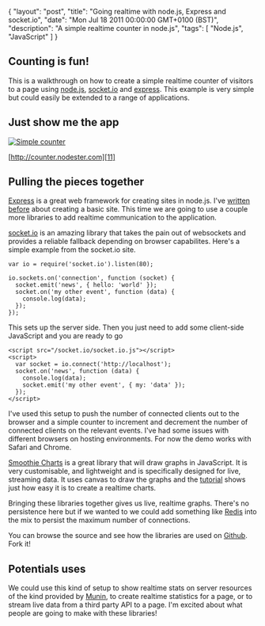 {
  "layout": "post",
  "title": "Going realtime with node.js, Express and socket.io",
  "date": "Mon Jul 18 2011 00:00:00 GMT+0100 (BST)",
  "description": "A simple realtime counter in node.js",
  "tags": [
    "Node.js",
    "JavaScript"
  ]
}

## Counting is fun!

This is a walkthrough on how to create a simple realtime counter of visitors to a page using [node.js][1], [socket.io][3] and [express][4]. This example is very simple but could easily be extended to a range of applications.

## Just show me the app

[![Simple counter][2]][11]

[http://counter.nodester.com][11]

## Pulling the pieces together

[Express][4] is a great web framework for creating sites in node.js. I've [written before][5] about creating a basic site. This time we are going to use a couple more libraries to add realtime communication to the application. 

[socket.io][3] is an amazing library that takes the pain out of websockets and provides a reliable fallback depending on browser capabilites. Here's a simple example from the socket.io site. 

    var io = require('socket.io').listen(80);

    io.sockets.on('connection', function (socket) {
      socket.emit('news', { hello: 'world' });
      socket.on('my other event', function (data) {
        console.log(data);
      });
    });

This sets up the server side. Then you just need to add some client-side JavaScript and you are ready to go

    <script src="/socket.io/socket.io.js"></script>
    <script>
      var socket = io.connect('http://localhost');
      socket.on('news', function (data) {
        console.log(data);
        socket.emit('my other event', { my: 'data' });
      });
    </script>

I've used this setup to push the number of connected clients out to the browser and a simple counter to increment and decrement the number of connected clients on the relevant events. I've had some issues with different browsers on hosting environments. For now the demo works with Safari and Chrome.

[Smoothie Charts][6] is a great library that will draw graphs in JavaScript. It is very customisable, and lightweight and is specifically designed for live, streaming data. It uses canvas to draw the graphs and the [tutorial][7] shows just how easy it is to create a realtime charts.

Bringing these libraries together gives us live, realtime graphs. There's no persistence here but if we wanted to we could add something like [Redis][8] into the mix to persist the maximum number of connections. 

You can browse the source and see how the libraries are used on [Github][10]. Fork it!

## Potentials uses

We could use this kind of setup to show realtime stats on server resources of the kind provided by [Munin][9], to create realtime statistics for a page, or to stream live data from a third party API to a page. I'm excited about what people are going to make with these libraries!

[1]: http://nodejs.org
[2]: http://shapeshed.com/images/articles/counter.jpg
[3]: http://socket.io/
[4]: http://expressjs.com/
[5]: http://shapeshed.com/creating-a-basic-site-with-node-and-express/
[6]: http://smoothiecharts.org/
[7]: http://smoothiecharts.org/tutorial.html
[8]: http://redis.io/
[9]: http://munin-monitoring.org/
[10]: https://github.com/shapeshed/counter
[11]: http://counter.nodester.com
